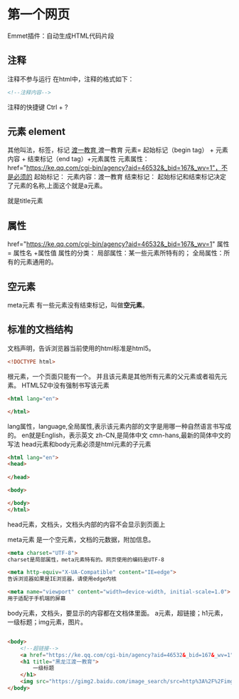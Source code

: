 # 第一个网页

 Emmet插件：自动生成HTML代码片段

 ## 注释
 注释不参与运行
 在html中，注释的格式如下：
 ```html
 <!--注释内容-->
 ```
 注释的快捷键 Ctrl + ?
 
 ## 元素 element
 其他叫法，标签，标记
  <a href="https://ke.qq.com/cgi-bin/agency?aid=46532&_bid=167&_wv=1">  渡一教育  </a>
           <a>               渡一教育      </a>
 元素= 起始标记（begin tag） +  元素内容  +  结束标记（end tag）+元素属性
 元素属性：href="https://ke.qq.com/cgi-bin/agency?aid=46532&_bid=167&_wv=1"，不是必须的
 起始标记：<a>
 元素内容：渡一教育
 结束标记：</a>
 起始标记和结束标记决定了元素的名称,上面这个就是a元素。
  <title>Document</title>  就是title元素

  ## 属性
  href="https://ke.qq.com/cgi-bin/agency?aid=46532&_bid=167&_wv=1"
  属性= 属性名 +属性值
  属性的分类：
  局部属性：某一些元素所特有的；
  全局属性：所有的元素通用的。

  ## 空元素
  meta元素 <meta charset="UTF-8">
  有一些元素没有结束标记，叫做**空元素**。



## 标准的文档结构

文档声明，告诉浏览器当前使用的html标准是html5。
```html
<!DOCTYPE html>

```

根元素，一个页面只能有一个。
并且该元素是其他所有元素的父元素或者祖先元素。
HTML5Z中没有强制书写该元素
```html
<html lang="en">

</html>
```
lang属性，language,全局属性,表示该元素内部的文字是用哪一种自然语言书写成的。
en就是English，表示英文
zh-CN,是简体中文
cmn-hans,最新的简体中文的写法
head元素和body元素必须是html元素的子元素
```html
<html lang="en">
<head>
    
</head>

<body>

</body>
</html>
```
head元素，文档头，文档头内部的内容不会显示到页面上

meta元素
是一个空元素，文档的元数据，附加信息。
```html
<meta charset="UTF-8">
charset是局部属性，meta元素特有的。网页使用的编码是UTF-8

<meta http-equiv="X-UA-Compatible" content="IE=edge">
告诉浏览器如果是IE浏览器，请使用edge内核

<meta name="viewport" content="width=device-width, initial-scale=1.0">
用于适配于手机端的屏幕
```
body元素，文档头，要显示的内容都在文档体里面。
a元素，超链接；h1元素，一级标题；img元素，图片。
```html

<body>
    <!--超链接-->
    <a href="https://ke.qq.com/cgi-bin/agency?aid=46532&_bid=167&_wv=1" title="黑龙江渡一教育">  渡一教育  </a>
    <h1 title="黑龙江渡一教育">
        一级标题
    </h1>
    <img src="https://gimg2.baidu.com/image_search/src=http%3A%2F%2Fimg.jj20.com%2Fup%2Fallimg%2F4k%2Fs%2F02%2F2109242332225H9-0-lp.jpg&refer=http%3A%2F%2Fimg.jj20.com&app=2002&size=f9999,10000&q=a80&n=0&g=0n&fmt=jpeg?sec=1647518980&t=2ff9d47e31ed1a55cabd7d9c121699f2" alt=" ">
</body>

```


